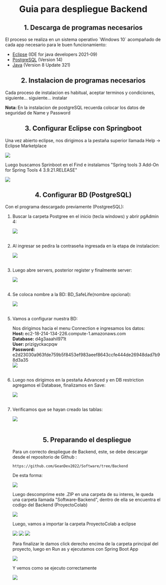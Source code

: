<h1 align="center">Guia para despliegue Backend</h1>
<!-- ------------------------------------------  -->
<h2 align="center"> 1. Descarga de programas necesarios </h2>

<p>El proceso se realiza en un sistema operativo `Windows 10` acompañado de cada app necesario para le buen funcionamiento: </p>
<ul>
    <li><a href="https://www.eclipse.org/downloads/">Eclipse</a> (IDE for java developers 2021-09)</li>
    <li><a href="https://www.postgresql.org/download/">PostgreSQL</a> (Version 14)</li>
    <li><a href="https://www.java.com/es/download/ie_manual.jsp">Java</a> (Version 8 Update 321)</li>
</ul>
<!-- ------------------------------------------  -->
<h2 align="center"> 2. Instalacion de programas necesarios</h2>

<p>Cada proceso de instalacion es habitual, aceptar terminos y condiciones, siguiente... siguiente... instalar</p>
<strong>Nota: </strong>En la instalacion de postgreSQL recuerda colocar los datos de seguridad de Name y Password
<!-- ------------------------------------------  -->
<h2 align="center"> 3. Configurar Eclipse con Springboot</h2>
 
Una vez abierto eclipse, nos dirigimos a la pestaña superior llamada Help -> Eclipse Marketplace

<img src="./Img/Screenshot_10.png"/>

Luego buscamos Sprinboot en el Find e instalamos "Spring tools 3 Add-On for Spring Tools 4 3.9.21.RELEASE"

<img src="./Img/Screenshot_11.png"/>

<!-- ------------------------------------------  -->
<h2 align="center"> 4. Configurar BD (PostgreSQL)</h2>

<p>Con el programa descargado previamente (PostgreeSQL):</p>

<ol>
    <!-- 1 -->
    <li><p>Buscar la carpeta Postgree en el inicio (tecla windows) y abrir pgAdmin 4: </p>
    <img src="./Img/Screenshot_1.png"/>
    </li></br>
    <!-- 2 -->
    <li><p>Al ingresar se pedira la contraseña ingresada en la etapa de instalacion: </p>
    <img src="./Img/Screenshot_2.png"/>
    </li></br>
    <!-- 3 -->
    <li><p>Luego abre servers, posterior register y finalmente server: </p>
    <img src="./Img/Screenshot_3.png"/>
    </li></br>
    <!-- 4 -->
    <li><p>Se coloca nombre a la BD: BD_SafeLife(nombre opcional): </p>
    <img src="./Img/Screenshot_4.png"/>
    </li></br>
    <!-- 5 -->
    <li><p>Vamos a configurar nuestra BD: </p>
    Nos dirigimos hacia el menu Connection e ingresamos los datos:</br>
    <strong>Host: </strong>ec2-18-214-134-226.compute-1.amazonaws.com</br>
    <strong>Database: </strong>d4g3aaahil971t</br>
    <strong>User: </strong>prizigyckacpqw</br>
    <strong>Password: </strong>e2d23030a963fde759b5f8453ef983aeef8643ccfe444de26948dad7b98d3a35</br>   
    <img src="./Img/Screenshot_5.png"/>
    </li></br>
    <!-- 6 -->
    <li><p>Luego nos dirigimos en la pestaña Advanced y en DB restriction agregamos el Database, finalizamos en Save: </p>
    <img src="./Img/Screenshot_6.png"/>
    </li></br>
    <!-- 6 -->
    <li><p>Verificamos que se hayan creado las tablas: </p>
    <img src="./Img/Screenshot_7.png"/>
    </li></br>
<!-- ------------------------------------------  -->
<h2 align="center"> 5. Preparando el despliegue</h2>

<p>Para un correcto despliegue de Backend, este, se debe descargar desde el repositorio de Github :</p>

`https://github.com/GeanDev2022/Software/tree/Backend`

<p>De esta forma: </p>
<img src="./Img/Screenshot_8.png"/>

<p>Luego descomprime este .ZIP en una carpeta de su interes, le queda una carpeta llamada "Software-Backend", dentro de ella se encuentra el codigo del Backend (ProyectoColab)</p>
<img src="./Img/Screenshot_9.png"/>

<p>Luego, vamos a importar la carpeta ProyectoColab a eclipse</p>

<img src="./Img/Screenshot_12.png"/>
<img src="./Img/Screenshot_13.png"/>
<img src="./Img/Screenshot_14.png"/>

<p>Para finalizar le damos click derecho encima de la carpeta principal del proyecto, luego en Run as y ejecutamos con Spring Boot App</p>

<img src="./Img/Screenshot_15.png"/>

Y vemos como se ejecuto correctamente

<img src="./Img/Screenshot_16.png"/>

















